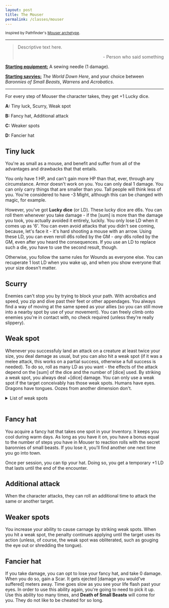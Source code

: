 ```yaml
---
layout: post
title: The Mouser
permalink: /classes/mouser
---
```

<small>Inspired by Pathfinder's [Mouser archetype](https://www.d20pfsrd.com/classes/hybrid-classes/swashbuckler/archetypes/paizo-swashbuckler-archetypes/mouser/).</small>

***

>Descriptive text here.
>
><p style="text-align: right">- Person who said something</p>

<b><u>Starting equipment:</u></b> A sewing needle (1 damage).

<b><u>Starting savvies:</u></b> <i>The World Down Here</i>, and your choice between <i>Baronnies of Small Beasts</i>, <i>Warrens</i> and <i>Acrobatics</i>.

***

For every step of Mouser the character takes, they get +1 Lucky dice.

<b>A:</b> Tiny luck, Scurry, Weak spot

<b>B:</b> Fancy hat, Additional attack

<b>C:</b> Weaker spots

<b>D:</b> Fancier hat

## Tiny luck
You're as small as a mouse, and benefit and suffer from all of the advantages and drawbacks that that entails.

You only have 1 HP, and can't gain more HP than that, ever, through any circumstance. Armor doesn't work on you. You can only deal 1 damage. You can only carry things that are smaller than you. Tall people will think less of you. You're considered to have -3 Might, although this can be changed with magic, for example.

However, you've got <b>Lucky dice</b> (or LD). These lucky dice are d6s. You can roll them whenever you take damage - if the [sum] is more than the damage you took, you actually avoided it entirely, luckily. You only lose LD when it comes up as '6'. You can even avoid attacks that you didn't see coming, because, let's face it - it's hard shooting a mouse with an arrow. Using these LD, you can even reroll d6s rolled by the GM - <i>any</i> d6s rolled by the GM, even after you heard the consequences. If you use an LD to replace such a die, you have to use the second result, though.

Otherwise, you follow the same rules for Wounds as everyone else. You can recuperate 1 lost LD when you wake up, and when you show everyone that your size doesn't matter.

## Scurry
Enemies can't stop you by trying to block your path. With acrobatics and speed, you zip and dive past their feet or other appendages. You always find a way of moving at the same speed as your allies (so you can still move into a nearby spot by use of your movement). You can freely climb onto enemies you're in contact with, no check required (unless they're really slippery).

## Weak spot
Whenever you successfuly land an attack on a creature at least twice your size, you deal damage as usual, but you can also hit a weak spot (if it was a melee attack, this works on a partial success, otherwise a full success is needed). To do so, roll as many LD as you want - the effects of the attack depend on the [sum] of the dice and the number of [dice] used. By striking a weak spot, you always deal +[dice] damage. You can only use a weak spot if the target conceivably has those weak spots. Humans have eyes. Dragons have tongues. Oozes from another dimension don't.
<details markdown="1">
<summary>List of weak spots</summary>
*  <b>Lookers.</b> Eyes and the like. Blind the target for 1 round. If [sum] > 12, you poke the eye out.
*  <b>Shouters.</b> Mouths and things to babble with. The target can't speak comprehensibly for 1 round. This interferes majorly with most spellcasting. If [sum] > 12, you shred the tongue to ribbons.
*  <b>Grabbers.</b> Hands, pincers and tentacles. The target drops whatever they're holding in that hand.
*  <b>Sitters.</b> Butts. The target immediately moves where you want nearby.
*  <b>Steppers.</b> Feet, legs and such. The target can't move for 1 round. If [sum] > 12, it falls over.
*  <b>Nethers.</b> Where the sun don't shine. Every action against the target has a boon for 1 round.
*  <b>Flappers.</b> Wings and such. The target can't fly for 1 round.
</details>
<br>

## Fancy hat
You acquire a fancy hat that takes one spot in your Inventory. It keeps you cool during warm days. As long as you have it on, you have a bonus equal to the number of steps you have in Mouser to reaction rolls with the secret baronnies of small beasts. If you lose it, you'll find another one next time you go into town.

Once per session, you can tip your hat. Doing so, you get a temporary +1 LD that lasts until the end of the encounter.

## Additional attack
When the character attacks, they can roll an additional time to attack the same or another target.

## Weaker spots
You increase your ability to cause carnage by striking weak spots. When you hit a weak spot, the penalty continues applying until the target uses its action (unless, of course, the weak spot was obliterated, such as gouging the eye out or shredding the tongue).

## Fancier hat
If you take damage, you can opt to lose your fancy hat, and take 0 damage. When you do so, gain a Scar. It gets ejected [damage you would've suffered] meters away. Time goes slow as you see your life flash past your eyes. In order to use this ability again, you're going to need to pick it up. Use this ability too many times, and <b>Death of Small Beasts</b> will come for you. They do not like to be cheated for so long.
